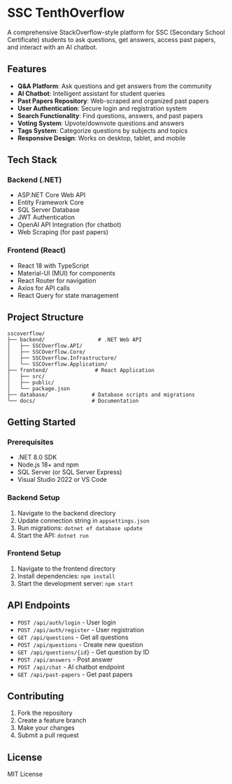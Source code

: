 # SSC TenthOverflow

A comprehensive StackOverflow-style platform for SSC (Secondary School Certificate) students to ask questions, get answers, access past papers, and interact with an AI chatbot.

## Features

- **Q&A Platform**: Ask questions and get answers from the community
- **AI Chatbot**: Intelligent assistant for student queries
- **Past Papers Repository**: Web-scraped and organized past papers
- **User Authentication**: Secure login and registration system
- **Search Functionality**: Find questions, answers, and past papers
- **Voting System**: Upvote/downvote questions and answers
- **Tags System**: Categorize questions by subjects and topics
- **Responsive Design**: Works on desktop, tablet, and mobile

## Tech Stack

### Backend (.NET)
- ASP.NET Core Web API
- Entity Framework Core
- SQL Server Database
- JWT Authentication
- OpenAI API Integration (for chatbot)
- Web Scraping (for past papers)

### Frontend (React)
- React 18 with TypeScript
- Material-UI (MUI) for components
- React Router for navigation
- Axios for API calls
- React Query for state management

## Project Structure

```
sscoverflow/
├── backend/                 # .NET Web API
│   ├── SSCOverflow.API/
│   ├── SSCOverflow.Core/
│   ├── SSCOverflow.Infrastructure/
│   └── SSCOverflow.Application/
├── frontend/               # React Application
│   ├── src/
│   ├── public/
│   └── package.json
├── database/              # Database scripts and migrations
└── docs/                  # Documentation
```

## Getting Started

### Prerequisites
- .NET 8.0 SDK
- Node.js 18+ and npm
- SQL Server (or SQL Server Express)
- Visual Studio 2022 or VS Code

### Backend Setup
1. Navigate to the backend directory
2. Update connection string in `appsettings.json`
3. Run migrations: `dotnet ef database update`
4. Start the API: `dotnet run`

### Frontend Setup
1. Navigate to the frontend directory
2. Install dependencies: `npm install`
3. Start the development server: `npm start`

## API Endpoints

- `POST /api/auth/login` - User login
- `POST /api/auth/register` - User registration
- `GET /api/questions` - Get all questions
- `POST /api/questions` - Create new question
- `GET /api/questions/{id}` - Get question by ID
- `POST /api/answers` - Post answer
- `POST /api/chat` - AI chatbot endpoint
- `GET /api/past-papers` - Get past papers

## Contributing

1. Fork the repository
2. Create a feature branch
3. Make your changes
4. Submit a pull request

## License

MIT License 
